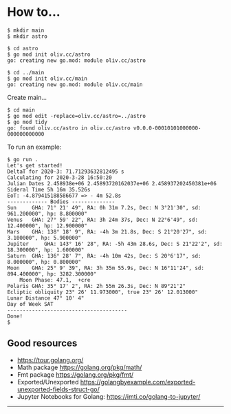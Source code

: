 # How to...

```
$ mkdir main
$ mkdir astro
```

```
$ cd astro
$ go mod init oliv.cc/astro
go: creating new go.mod: module oliv.cc/astro
```

```
$ cd ../main
$ go mod init oliv.cc/main
go: creating new go.mod: module oliv.cc/main
```

Create main...
```
$ cd main
$ go mod edit -replace=oliv.cc/astro=../astro
$ go mod tidy
go: found oliv.cc/astro in oliv.cc/astro v0.0.0-00010101000000-000000000000
```
To run an example:
```
$ go run .
Let's get started!
DeltaT for 2020-3: 71.71293632812495 s
Calculating for 2020-3-28 16:50:20
Julian Dates 2.458938e+06 2.45893720162037e+06 2.458937202450381e+06
Sideral Time 5h 16m 35.526s
EoT: -4.879415188586677 => - 4m 52.8s
------------- Bodies --------------
Sun 	GHA: 71° 21' 49", RA: 0h 31m 7.2s, Dec: N 3°21'30", sd: 961.200000", hp: 8.800000"
Venus 	GHA: 27° 59' 22", RA: 3h 24m 37s, Dec: N 22°6'49", sd: 12.400000", hp: 12.900000"
Mars 	GHA: 138° 18' 9", RA: -4h 3m 21.8s, Dec: S 21°20'27", sd: 3.100000", hp: 5.900000"
Jupiter 	GHA: 143° 16' 28", RA: -5h 43m 28.6s, Dec: S 21°22'2", sd: 18.300000", hp: 1.600000"
Saturn 	GHA: 136° 28' 7", RA: -4h 10m 42s, Dec: S 20°6'17", sd: 8.000000", hp: 0.800000"
Moon 	GHA: 25° 9' 39", RA: 3h 35m 55.9s, Dec: N 16°11'24", sd: 894.400000", hp: 3282.300000"
	Moon Phase: 47.1,  +cre
Polaris	GHA: 35° 17' 2", RA: 2h 55m 26.3s, Dec: N 89°21'2"
Ecliptic obliquity 23° 26' 11.973000", true 23° 26' 12.013000"
Lunar Distance 47° 10' 4"
Day of Week SAT
---------------------------------------
Done!
$ 
```

## Good resources
- <https://tour.golang.org/>
- Math package <https://golang.org/pkg/math/>
- Fmt package <https://golang.org/pkg/fmt/>
- Exported/Unexported <https://golangbyexample.com/exported-unexported-fields-struct-go/>
- Jupyter Notebooks for Golang: <https://imti.co/golang-to-jupyter/>

---
